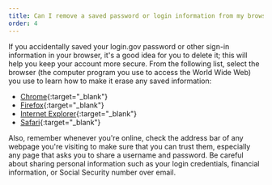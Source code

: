 ```yaml
---
title: Can I remove a saved password or login information from my browser?
order: 4
---
```


If you accidentally saved your login.gov password or other sign-in information in your browser, it's a good idea for you to delete it; this will help you keep your account more secure. From the following list, select the browser (the computer program you use to access the World Wide Web) you use to learn how to make it erase any saved information:

- [Chrome](https://support.google.com/chrome/answer/95606){:target="_blank"}
- [Firefox](https://support.mozilla.org/kb/password-manager-remember-delete-change-passwords#w_viewing-and-deleting-passwords){:target="_blank"}
- [Internet Explorer](https://support.microsoft.com/en-us/help/17499/windows-internet-explorer-11-remember-passwords-fill-out-web-forms#ie=ie-11){:target="_blank"}
- [Safari](https://help.apple.com/safari/mac/8.0/#/ibrw1103){:target="_blank"}

Also, remember whenever you're online, check the address bar of any webpage you're visiting to make sure that you can trust them, especially any page that asks you to share a username and password. Be careful about sharing personal information such as your login credentials, financial information, or Social Security number over email.
